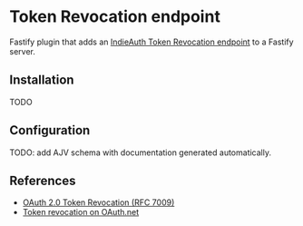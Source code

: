 # Token Revocation endpoint

Fastify plugin that adds an [IndieAuth Token Revocation endpoint](https://indieauth.spec.indieweb.org/#token-revocation) to a Fastify server.

## Installation

TODO

## Configuration

TODO: add AJV schema with documentation generated automatically.

## References

- [OAuth 2.0 Token Revocation (RFC 7009)](https://www.rfc-editor.org/rfc/rfc7009.html)
- [Token revocation on OAuth.net](https://oauth.net/2/token-revocation/)
